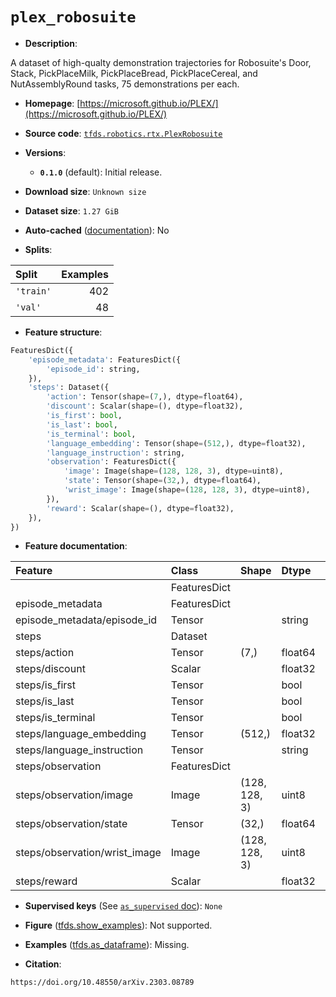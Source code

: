 <div itemscope itemtype="http://schema.org/Dataset">
  <div itemscope itemprop="includedInDataCatalog" itemtype="http://schema.org/DataCatalog">
    <meta itemprop="name" content="TensorFlow Datasets" />
  </div>
  <meta itemprop="name" content="plex_robosuite" />
  <meta itemprop="description" content="A dataset of high-qualty demonstration trajectories for Robosuite&#x27;s Door, Stack, PickPlaceMilk, PickPlaceBread, PickPlaceCereal, and NutAssemblyRound tasks, 75 demonstrations per each.&#10;&#10;To use this dataset:&#10;&#10;```python&#10;import tensorflow_datasets as tfds&#10;&#10;ds = tfds.load(&#x27;plex_robosuite&#x27;, split=&#x27;train&#x27;)&#10;for ex in ds.take(4):&#10;  print(ex)&#10;```&#10;&#10;See [the guide](https://www.tensorflow.org/datasets/overview) for more&#10;informations on [tensorflow_datasets](https://www.tensorflow.org/datasets).&#10;&#10;" />
  <meta itemprop="url" content="https://www.tensorflow.org/datasets/catalog/plex_robosuite" />
  <meta itemprop="sameAs" content="https://microsoft.github.io/PLEX/" />
  <meta itemprop="citation" content="https://doi.org/10.48550/arXiv.2303.08789" />
</div>

# `plex_robosuite`


*   **Description**:

A dataset of high-qualty demonstration trajectories for Robosuite's Door, Stack,
PickPlaceMilk, PickPlaceBread, PickPlaceCereal, and NutAssemblyRound tasks, 75
demonstrations per each.

*   **Homepage**:
    [https://microsoft.github.io/PLEX/](https://microsoft.github.io/PLEX/)

*   **Source code**:
    [`tfds.robotics.rtx.PlexRobosuite`](https://github.com/tensorflow/datasets/tree/master/tensorflow_datasets/robotics/rtx/rtx.py)

*   **Versions**:

    *   **`0.1.0`** (default): Initial release.

*   **Download size**: `Unknown size`

*   **Dataset size**: `1.27 GiB`

*   **Auto-cached**
    ([documentation](https://www.tensorflow.org/datasets/performances#auto-caching)):
    No

*   **Splits**:

Split     | Examples
:-------- | -------:
`'train'` | 402
`'val'`   | 48

*   **Feature structure**:

```python
FeaturesDict({
    'episode_metadata': FeaturesDict({
        'episode_id': string,
    }),
    'steps': Dataset({
        'action': Tensor(shape=(7,), dtype=float64),
        'discount': Scalar(shape=(), dtype=float32),
        'is_first': bool,
        'is_last': bool,
        'is_terminal': bool,
        'language_embedding': Tensor(shape=(512,), dtype=float32),
        'language_instruction': string,
        'observation': FeaturesDict({
            'image': Image(shape=(128, 128, 3), dtype=uint8),
            'state': Tensor(shape=(32,), dtype=float64),
            'wrist_image': Image(shape=(128, 128, 3), dtype=uint8),
        }),
        'reward': Scalar(shape=(), dtype=float32),
    }),
})
```

*   **Feature documentation**:

Feature                       | Class        | Shape         | Dtype   | Description
:---------------------------- | :----------- | :------------ | :------ | :----------
                              | FeaturesDict |               |         |
episode_metadata              | FeaturesDict |               |         |
episode_metadata/episode_id   | Tensor       |               | string  |
steps                         | Dataset      |               |         |
steps/action                  | Tensor       | (7,)          | float64 |
steps/discount                | Scalar       |               | float32 |
steps/is_first                | Tensor       |               | bool    |
steps/is_last                 | Tensor       |               | bool    |
steps/is_terminal             | Tensor       |               | bool    |
steps/language_embedding      | Tensor       | (512,)        | float32 |
steps/language_instruction    | Tensor       |               | string  |
steps/observation             | FeaturesDict |               |         |
steps/observation/image       | Image        | (128, 128, 3) | uint8   |
steps/observation/state       | Tensor       | (32,)         | float64 |
steps/observation/wrist_image | Image        | (128, 128, 3) | uint8   |
steps/reward                  | Scalar       |               | float32 |

*   **Supervised keys** (See
    [`as_supervised` doc](https://www.tensorflow.org/datasets/api_docs/python/tfds/load#args)):
    `None`

*   **Figure**
    ([tfds.show_examples](https://www.tensorflow.org/datasets/api_docs/python/tfds/visualization/show_examples)):
    Not supported.

*   **Examples**
    ([tfds.as_dataframe](https://www.tensorflow.org/datasets/api_docs/python/tfds/as_dataframe)):
    Missing.

*   **Citation**:

```
https://doi.org/10.48550/arXiv.2303.08789
```

